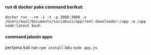 #### run di docker pake command berikut:
```docker run --rm -i -t -p 3000:3000 -v /Users/maul/Documents/sociabuzz/app/reel-downloader:/app -w /app node:latest bash```

#### command jalanin apps
pertama kali run ```npm install```
lalu ```node app.js```
